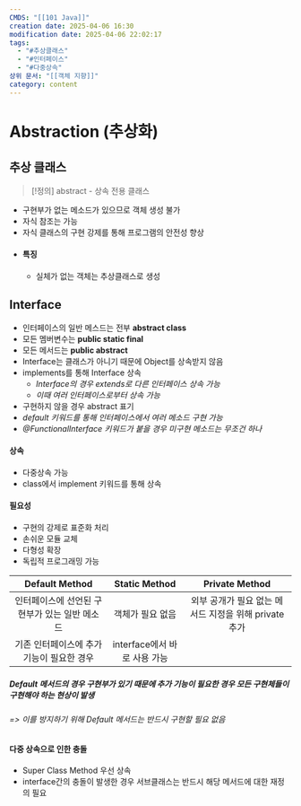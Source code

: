 ```yaml
---
CMDS: "[[101 Java]]"
creation date: 2025-04-06 16:30
modification date: 2025-04-06 22:02:17
tags:
  - "#추상클래스"
  - "#인터페이스"
  - "#다중상속"
상위 문서: "[[객체 지향]]"
category: content
---
```

# Abstraction (추상화)

## 추상 클래스
>[!정의]
>abstract - 상속 전용 클래스
- 구현부가 없는 메소드가 있으므로 객체 생성 불가
- 자식 참조는 가능
- 자식 클래스의 구현 강제를 통해 프로그램의 안전성 향상
- #### 특징
	- 실체가 없는 객체는 추상클래스로 생성
## Interface
- 인터페이스의 일반 메스드는 전부 **abstract class**
- 모든 멤버변수는 **public static final**
- 모든 메서드는 **public abstract**
- Interface는 클래스가 아니기 때문에 Object를 상속받지 않음
- implements를 통해 Interface 상속
	- *Interface의 경우 extends로 다른 인터페이스 상속 가능*
	- *이때 여러 인터페이스로부터 상속 가능*
- 구현하지 않을 경우 abstract 표기
- *default 키워드를 통해 인터페이스에서 여러 메소드 구현 가능*
- *@FunctionalInterface 키워드가 붙을 경우 미구현 메소드는 무조건 하나*
#### 상속
- 다중상속 가능
- class에서 implement 키워드를 통해 상속

#### 필요성
- 구현의 강제로 표준화 처리
- 손쉬운 모듈 교체
- 다형성 확장
- 독립적 프로그래밍 가능

|      Default Method       |    Static Method     |           Private Method            |
| :-----------------------: | :------------------: | :---------------------------------: |
| 인터페이스에 선언된 구현부가 있는 일반 메소드 |      객체가 필요 없음       | 외부 공개가 필요 없는 메서드 지정을 위해 private  추가 |
|  기존 인터페이스에 추가 기능이 필요한 경우  | interface에서 바로 사용 가능 |                                     |

##### Default 메서드의 경우 구현부가 있기 때문에 추가 기능이 필요한 경우 모든 구현체들이 구현해야 하는 현상이 발생
###### => 이를 방지하기 위해 Default 메서드는 반드시 구현할 필요 없음

#### 다중 상속으로 인한 충돌
- Super Class Method 우선 상속
- interface간의 충돌이 발생한 경우 서브클래스는 반드시 해당 메서드에 대한 재정의 필요